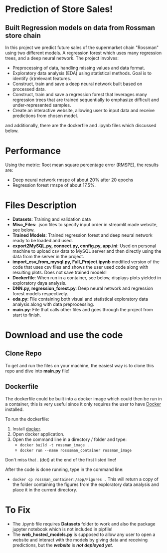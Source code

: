 # Prediction of Store Sales!
## Built Regression models on data from Rossman store chain 
In this project we predict future sales of the supermarket chain "Rossman" using two different models. A regression 
forest which uses many regression trees, and a deep neural network.
The project involves:
* Preprocessing of data, handling missing values and data format.
* Exploratory data analysis (EDA) using statistical methods. Goal is to identify (ir)relevant 
features.
* Construct, train and save a deep neural network built based on processed data.
* Construct, train and save a regression forest that leverages many regression trees that are trained sequentially to
emphasize difficult and under-represented samples.
* Create an interactive website, allowing user to input data and receive predictions from chosen model.

and additionally, there are the dockerfile and .ipynb files which discussed below.

# Performance
Using the metric: Root mean square percentage error (RMSPE), the results are:
* Deep neural network rmspe of about 20% after 20 epochs
* Regression forest rmspe of about 17.5%.

# Files Description
- **Datasets**: Training and validation data
- **Misc_Files**: .json files to specify input order in streamlit made website, see below.
- **Trained Models**: Trained regression forest and deep neural network ready to be loaded and used.
- **export2MySQL.py, connect.py, config.py, app.ini**: Used on personal machine to upload csv 
data to MySQL server and then directly using the data from the server in the project. 
- **import_csv_from_mysql.py, Full_Project.ipynb** modified version of the code that uses csv files and shows the user
used code along with resulting plots. Does not save trained models!
- **Dockerfile**: When run in a container, see below, displays plots yielded in exploratory daya analysis.
- **DNN.py, regression_forest.py**: Deep neural network and regression forest models respectively.
- **eda.py**: File containing both visual and statistical exploratory data analysis along with data preprocessing.
- **main.py**: File that calls other files and goes through the project from start to finish.


# Download and use the code
## Clone Repo
To get and run the files on your machine, the easiest way is to clone this repo and dive into **main.py** file!
## Dockerfile
The dockerfile could be built into a docker image which could then be run in a container, this is 
very useful since it only requires the user to have [Docker](https://www.docker.com/get-started/) installed.

To run the dockerfile:
1. Install [docker](https://www.docker.com/get-started/).
2. Open docker application.
3. Open the command line in a directory / folder and type:
   * ```docker build -t rossman_image .```
   * ```docker run --name rosssman_container rossman_image```

Don't miss that . (dot) at the end of the first listed line!

After the code is done running, type in the command line:
* ```docker cp rossman_container:/app/Figures .```
This will return a copy of the folder containing the figures from the exploratory data analysis
and place it in the current directory.


# To Fix
* The .ipynb file requires **Datasets** folder to work and also the package jupyter notebook which is not included in
pipfile!
* The **web_hosted_models.py** is supposed to allow any user to open a website
and interact with the models by giving data and receiving predictions, but the ***website*** is ***not deployed yet***. 
